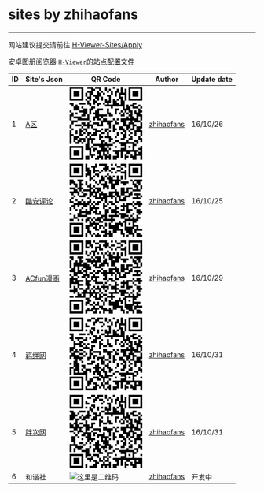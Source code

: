 # sites by zhihaofans
------
网站建议提交请前往 [H-Viewer-Sites/Apply](https://github.com/H-Viewer-Sites/Apply/issues/new)

安卓图册阅览器 [`H-Viewer`](https://github.com/PureDark/H-Viewer)的[站点配置文件](https://github.com/H-Viewer-Sites/Index)

|  ID  | Site's Json  | QR Code | Author | Update date |
| ---- | ------------- | ------------- | ------------- | ------------- |
|  1   | [A区](https://raw.githubusercontent.com/H-Viewer-Sites/zhihaofans/master/sites/A区.txt) | ![这里是二维码](https://raw.githubusercontent.com/H-Viewer-Sites/zhihaofans/master/image/A区.png)  | [zhihaofans](https://github.com/zhihaofans) | 16/10/26 |
|  2   | [酷安评论](https://raw.githubusercontent.com/H-Viewer-Sites/zhihaofans/master/sites/酷安评论.txt) |  ![这里是二维码](https://raw.githubusercontent.com/H-Viewer-Sites/zhihaofans/master/image/酷安评论.png)  | [zhihaofans](https://github.com/zhihaofans) | 16/10/25 
|  3   | [ACfun漫画](https://raw.githubusercontent.com/H-Viewer-Sites/zhihaofans/master/sites/AcFun漫画.txt) |  ![这里是二维码](https://raw.githubusercontent.com/H-Viewer-Sites/zhihaofans/master/image/ACfun漫画.png)  | [zhihaofans](https://github.com/zhihaofans) | 16/10/29 |
|  4   | [羁绊网](https://raw.githubusercontent.com/H-Viewer-Sites/zhihaofans/master/sites/羁绊网.txt) |  ![这里是二维码](https://raw.githubusercontent.com/H-Viewer-Sites/zhihaofans/master/image/羁绊网.png)  | [zhihaofans](https://github.com/zhihaofans) | 16/10/31 |
|  5   | [胖次网](https://raw.githubusercontent.com/H-Viewer-Sites/zhihaofans/master/sites/胖次网.txt) |  ![这里是二维码](https://raw.githubusercontent.com/H-Viewer-Sites/zhihaofans/master/image/胖次网.png)  | [zhihaofans](https://github.com/zhihaofans) | 16/10/31 |
|  6   | 和谐社 |  ![这里是二维码](https://raw.githubusercontent.com/H-Viewer-Sites/zhihaofans/master/image/和谐社.png)  | [zhihaofans](https://github.com/zhihaofans) | 开发中 |
